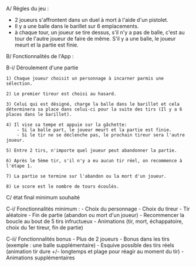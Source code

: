A/ Règles du jeu :

- 2 joueurs s'affrontent dans un duel à mort à l'aide d'un pistolet.
- Il y a une balle dans le barillet sur 6 emplacements.
- à chaque tour, un joueur se tire dessus, s'il n'y a pas de balle, c'est au tour de l'autre joueur de faire de même. S'il y a une balle, le joueur meurt et la partie est finie.

B/ Fonctionnalités de l'App :

B-i/ Déroulement d'une partie

    1) Chaque joueur choisit un personnage à incarner parmis une sélection.

    2) Le premier tireur est choisi au hasard.

    3) Celui qui est désigné, charge la balle dans le barillet et cela déterminera sa place dans celui-ci pour la suite des tirs (Il y a 6 places dans le barillet).

    4) Il vise sa tempe et appuie sur la gâchette:
        - Si la balle part, le joueur meurt et la partie est finie.
        - Si le tir ne se déclenche pas, le prochain tireur sera l'autre joueur.

    5) Entre 2 tirs, n'importe quel joueur peut abandonner la partie.

    6) Après le 5ème tir, s'il n'y a eu aucun tir réel, on recommence à l'étape 1.

    7) La partie se termine sur l'abandon ou la mort d'un joueur.

    8) Le score est le nombre de tours écoulés.

C/ état final minimum souhaité

C-i/ Fonctionnalités minimum : - Choix du personnage - Choix du tireur - Tir aléatoire - Fin de partie (abandon ou mort d'un joueur) - Recommencer la boucle au bout de 5 tirs infructueux - Animations (tir, mort, échappatoire, choix du 1er tireur, fin de partie)

C-ii/ Fonctionnalités bonus - Plus de 2 joueurs - Bonus dans les tirs (exemple : une balle supplémentaire) - Esquive possible des tirs réels (animation tir dure +/- longtemps et plage pour réagir au moment du tir) - Animations supplémentaires
